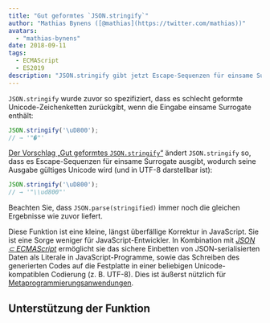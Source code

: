 ```yaml
---
title: "Gut geformtes `JSON.stringify`"
author: "Mathias Bynens ([@mathias](https://twitter.com/mathias))"
avatars: 
  - "mathias-bynens"
date: 2018-09-11
tags: 
  - ECMAScript
  - ES2019
description: "JSON.stringify gibt jetzt Escape-Sequenzen für einsame Surrogate aus, wodurch seine Ausgabe gültiges Unicode wird (und in UTF-8 darstellbar ist)."
---
```

`JSON.stringify` wurde zuvor so spezifiziert, dass es schlecht geformte Unicode-Zeichenketten zurückgibt, wenn die Eingabe einsame Surrogate enthält:

```js
JSON.stringify('\uD800');
// → '"�"'
```

[Der Vorschlag „Gut geformtes `JSON.stringify`“](https://github.com/tc39/proposal-well-formed-stringify) ändert `JSON.stringify` so, dass es Escape-Sequenzen für einsame Surrogate ausgibt, wodurch seine Ausgabe gültiges Unicode wird (und in UTF-8 darstellbar ist):

<!--truncate-->
```js
JSON.stringify('\uD800');
// → '"\\ud800"'
```

Beachten Sie, dass `JSON.parse(stringified)` immer noch die gleichen Ergebnisse wie zuvor liefert.

Diese Funktion ist eine kleine, längst überfällige Korrektur in JavaScript. Sie ist eine Sorge weniger für JavaScript-Entwickler. In Kombination mit [_JSON ⊂ ECMAScript_](/features/subsume-json) ermöglicht sie das sichere Einbetten von JSON-serialisierten Daten als Literale in JavaScript-Programme, sowie das Schreiben des generierten Codes auf die Festplatte in einer beliebigen Unicode-kompatiblen Codierung (z. B. UTF-8). Dies ist äußerst nützlich für [Metaprogrammierungsanwendungen](/features/subsume-json#embedding-json).

## Unterstützung der Funktion

<feature-support chrome="72 /blog/v8-release-72#well-formed-json.stringify"
                 firefox="64"
                 safari="12.1"
                 nodejs="12 https://twitter.com/mathias/status/1120700101637353473"
                 babel="ja https://github.com/zloirock/core-js#ecmascript-json"></feature-support>
